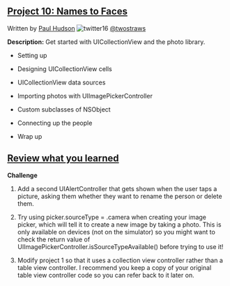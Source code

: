 ## [Project 10: Names to Faces](https://www.hackingwithswift.com/read/10/overview)
Written by [Paul Hudson](https://www.hackingwithswift.com/about)  ![twitter16](https://github.com/juliangyurov/PH-Project6a/assets/13259596/445c8ea0-65c4-4dba-8e1f-3f2750f0ef51)
  [@twostraws](https://twitter.com/twostraws)

**Description:** Get started with UICollectionView and the photo library.

- Setting up

- Designing UICollectionView cells

- UICollectionView data sources

- Importing photos with UIImagePickerController

- Custom subclasses of NSObject

- Connecting up the people

- Wrap up

 ## [Review what you learned](https://www.hackingwithswift.com/review/hws/project-10-names-to-faces)

**Challenge**

1. Add a second UIAlertController that gets shown when the user taps a picture, asking them whether they want to rename the person or delete them.

2. Try using picker.sourceType = .camera when creating your image picker, which will tell it to create a new image by taking a photo. This is only available on devices (not on the simulator) so you might want to check the return value of UIImagePickerController.isSourceTypeAvailable() before trying to use it!

3. Modify project 1 so that it uses a collection view controller rather than a table view controller. I recommend you keep a copy of your original table view controller code so you can refer back to it later on.
